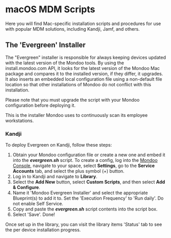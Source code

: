 # macOS MDM Scripts

Here you will find Mac-specific installation scripts and procedures for use with popular MDM solutions, including Kandji, Jamf, and others.

## The 'Evergreen' Installer

The "Evergreen" installer is responsible for always keeping devices updated with the latest version of the Mondoo tools. By using the install.mondoo.com API, it looks for the latest version of the Mondoo Mac package and compares it to the installed version, if they differ, it upgrades. It also inserts an embedded local configuration file using a non-default file location so that other installations of Mondoo do not conflict with this installation.

Please note that you must upgrade the script with your Mondoo configuration before deploying it.

This is the installer Mondoo uses to continuously scan its employee workstations.

### Kandji

To deploy Evergreen on Kandji, follow these steps:

1. Obtain your Mondoo configuration file or create a new one and embed it into the ___evergreen.sh___ script.  To create a config, log into the [Mondoo Console](https://console.mondoo.com), navigate to your space, select **Settings**, go to the **Service Accounts** tab, and select the plus symbol (+) button.
2. Log in to Kandji and navigate to **Library**.
3. Select the **Add New** button, select **Custom Scripts**, and then select **Add & Configure**.
4. Name it 'Mondoo Evergreen Installer' and select the appropriate Blueprint(s) to add it to. Set the 'Execution Frequency' to 'Run daily'. Do not enable Self Service.
5. Copy and paste the ___evergreen.sh___  script contents into the script box.
6. Select 'Save'. Done!

Once set up in the library, you can visit the library items 'Status' tab to see the per device installation progress.
